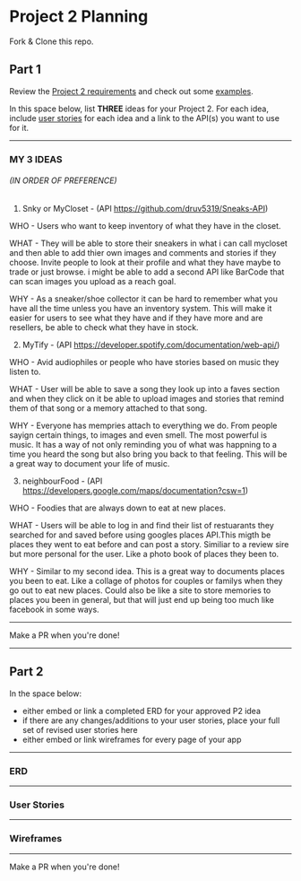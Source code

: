 # Project 2 Planning

Fork & Clone this repo.

## Part 1

Review the [Project 2 requirements](https://romebell.gitbook.io/sei-1019/projects/project-2) and check out some [examples](https://tmdarneille.gitbook.io/seirfx/11-projects/past-projects/project2).

In this space below, list **THREE** ideas for your Project 2. For each idea, include [user stories](https://revelry.co/user-stories-that-dont-suck/) for each idea and a link to the API(s) you want to use for it.

--------------------------------------------------------
### MY 3 IDEAS
###### (IN ORDER OF PREFERENCE)
1. Snky or MyCloset - (API https://github.com/druv5319/Sneaks-API)

WHO - Users who want to keep inventory of what they have in the closet.

WHAT - They will be able to store their sneakers in what i can call mycloset and then able to add thier own images and comments and stories if they choose. Invite people to look at their profile and what they have maybe to trade or just browse. i might be able to add a second API like BarCode that can scan images you upload as a reach goal.

WHY - As a sneaker/shoe collector it can be hard to remember what you have all the time unless you have an inventory system. This will make it easier for users to see what they have and if they have more and are resellers, be able to check what they have in stock.

2. MyTify - (API https://developer.spotify.com/documentation/web-api/)

WHO - Avid audiophiles or people who have stories based on music they listen to.

WHAT - User will be able to save a song they look up into a faves section and when they click on it be able to upload images and stories that remind them of that song or a memory attached to that song.

WHY - Everyone has mempries attach to everything we do. From people sayign certain things, to images and even smell. The most powerful is music. It has a way of not only reminding you of what was happning to a time you heard the song but also bring you back to that feeling. This will be a great way to document your life of music.

3. neighbourFood - (API https://developers.google.com/maps/documentation?csw=1)

WHO - Foodies that are always down to eat at new places.

WHAT - Users will be able to log in and find their list of restuarants they searched for and saved before using googles places API.This migth be places they went to eat before and can post a story. Similiar to a review sire but more personal for the user. Like a photo book of places they been to.

WHY - Similar to my second idea. This is a great way to documents places you been to eat. Like a collage of photos for couples or familys when they go out to eat new places. Could also be like a site to store memories to places you been in general, but that will just end up being too much like facebook in some ways.

---------------------------------------------------------

Make a PR when you're done!

---

## Part 2

In the space below:
* either embed or link a completed ERD for your approved P2 idea
* if there are any changes/additions to your user stories, place your full set of revised user stories here
* either embed or link wireframes for every page of your app

----------------------------------------------------------
### ERD

----------------------------------------------------------
### User Stories

----------------------------------------------------------
### Wireframes

----------------------------------------------------------

Make a PR when you're done!
